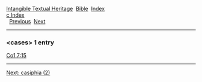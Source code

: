 [Intangible Textual Heritage](../../index)  [Bible](../index) 
[Index](index)   
[c Index](_c_)  
  [Previous](c01942)  [Next](c01944) 

------------------------------------------------------------------------

### &lt;cases&gt; 1 entry

[Co1 7:15](../kjv/co1007.htm#015)  

------------------------------------------------------------------------

[Next: casiphia (2)](c01944)
